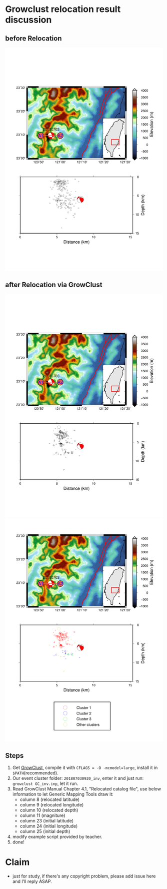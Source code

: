 # Growclust relocation result discussion 

## before Relocation

![](focal_profile.png)

## after Relocation via GrowClust

![](focal_profile_gc.png)
![](focal_profile_clust.png)

## Steps

1. Get [GrowClust](https://github.com/dttrugman/GrowClust.git), compile it with `CFLAGS = -O -mcmodel=large`, install it in `$PATH`(recommended).
2. Our event cluster folder: `201807030920_inv`, enter it and just run: `growclust GC_inv.inp`, let it run.
3. Read GrowClust Manual Chapter 4.1, "Relocated catalog file", use below information to let Generic Mapping Tools draw it:
    -  column 8 (relocated latitude)
    -  column 9 (relocated longitude)
    -  column 10 (relocated depth)
    -  column 11 (magniture)
    -  column 23 (initial latitude)
    -  column 24 (initial longitude)
    -  column 25 (initial depth)
 4. modify example script provided by teacher.
 5. done!

# Claim

* just for study, if there's any copyright problem, please add issue here and I'll reply ASAP.
